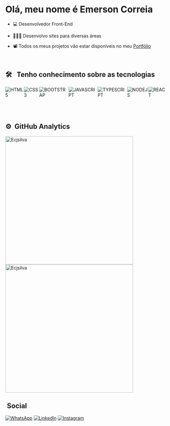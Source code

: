 <h1>Olá, meu nome é Emerson Correia</h1>

- 💻 Desenvolvedor Front-End

- 👨🏼‍💻 Desenvolvo sites para diversas áreas

- 📽 Todos os meus projetos vão estar disponiveis no meu <a href="https://emerson-correia.netlify.app/"> Portfólio </a>

<br>


## 🛠 &nbsp; Tenho conhecimento sobre as tecnologias 

<div style="display: flex;">
      <img
        alt="HTML5"
        src="https://img.shields.io/badge/HTML5-E34F26?style=for-the-badge&logo=html5&logoColor=white"
      />
      <img
        alt="CSS3"
        src="https://img.shields.io/badge/CSS3-1572B6?style=for-the-badge&logo=css3&logoColor=white"
      />
      <img
        alt="BOOTSTRAP"
        src="https://img.shields.io/badge/Bootstrap-563D7C?style=for-the-badge&logo=bootstrap&logoColor=white"
      />
      <img
        alt="JAVASCRIPT"
        src="https://img.shields.io/badge/JavaScript-F7DF1E?style=for-the-badge&logo=javascript&logoColor=black"
      />
      <img
        alt="TYPESCRIPT"
        src="https://img.shields.io/badge/TypeScript-007ACC?style=for-the-badge&logo=typescript&logoColor=white"
      />
      <img
        alt="NODEJS"
        src="https://img.shields.io/badge/Node.js-43853D?style=for-the-badge&logo=node.js&logoColor=white"
      />
      <img
        alt="REACT"
        src="https://img.shields.io/badge/React-20232A?style=for-the-badge&logo=react&logoColor=61DAFB"
      />
    </div>
    
<br><br>

## ⚙ &nbsp;GitHub Analytics

<img
    width="400px"
    alt="Ecjsilva"
    src="https://github-readme-stats.vercel.app/api?username=ecjsilva&show_icons=true&theme=dark"
  />
<img
    width="400px"
    alt="Ecjsilva"
    src="https://github-readme-stats.vercel.app/api/top-langs/?username=ecjsilva&layout=compact"
  />

##  &nbsp;Social

<a href="https://api.whatsapp.com/send?phone=5581998024340"
      ><img
        src="https://img.shields.io/badge/WhatsApp-25D366?style=for-the-badge&logo=whatsapp&logoColor=white"
        alt="WhatsApp"
    /></a>
<a href="https://www.linkedin.com/in/emerson-correia-a0a957243/"
      ><img src="https://img.shields.io/badge/LinkedIn-0077B5?style=for-the-badge&logo=linkedin&logoColor=white"
            alt="LinkedIn"
    /></a>
<a href="https://www.instagram.com/ecj.silva/?theme=dark"
      ><img
        src="https://img.shields.io/badge/Instagram-E4405F?style=for-the-badge&logo=instagram&logoColor=white"
        alt="Instagram"
    /></a>

